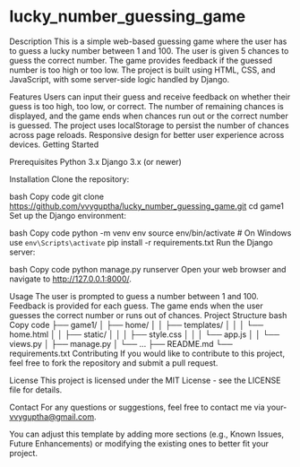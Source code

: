 # lucky_number_guessing_game

Description
This is a simple web-based guessing game where the user has to guess a lucky number between 1 and 100. The user is given 5 chances to guess the correct number. The game provides feedback if the guessed number is too high or too low. The project is built using HTML, CSS, and JavaScript, with some server-side logic handled by Django.

Features
Users can input their guess and receive feedback on whether their guess is too high, too low, or correct.
The number of remaining chances is displayed, and the game ends when chances run out or the correct number is guessed.
The project uses localStorage to persist the number of chances across page reloads.
Responsive design for better user experience across devices.
Getting Started

Prerequisites
Python 3.x
Django 3.x (or newer)

Installation
Clone the repository:

bash
Copy code
git clone https://github.com/vvyguptha/lucky_number_guessing_game.git
cd game1
Set up the Django environment:

bash
Copy code
python -m venv env
source env/bin/activate  # On Windows use `env\Scripts\activate`
pip install -r requirements.txt
Run the Django server:

bash
Copy code
python manage.py runserver
Open your web browser and navigate to http://127.0.0.1:8000/.

Usage
The user is prompted to guess a number between 1 and 100.
Feedback is provided for each guess.
The game ends when the user guesses the correct number or runs out of chances.
Project Structure
bash
Copy code
├── game1/
│   ├── home/
│   │   ├── templates/
│   │   │   └── home.html
│   │   ├── static/
│   │   │   ├── style.css
│   │   │   └── app.js
│   │   └── views.py
│   ├── manage.py
│   └── ...
├── README.md
└── requirements.txt
Contributing
If you would like to contribute to this project, feel free to fork the repository and submit a pull request.

License
This project is licensed under the MIT License - see the LICENSE file for details.

Contact
For any questions or suggestions, feel free to contact me via your- vvyguptha@gmail.com.

You can adjust this template by adding more sections (e.g., Known Issues, Future Enhancements) or modifying the existing ones to better fit your project.






